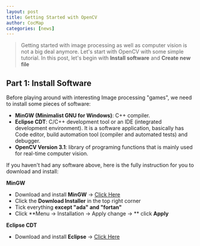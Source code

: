```yaml
---
layout: post
title: Getting Started with OpenCV
author: CocMap
categories: [news]
---
```


> Getting started with image processing as well as computer vision is not a big deal anymore. Let's start with OpenCV with some simple tutorial.
> In this post, let's begin with **Install software** and **Create new file**

## Part 1: Install Software
Before playing around with interesting Image processing "games", we need to install some pieces of software:

-   **MinGW (Minimalist GNU for Windows)**: C++ compiler.
-   **Eclipse CDT**: C/C++ development tool or an IDE (integrated development environment). It is a software application, basically has Code editor, build automation tool (compiler and automated tests) and debugger.
-   **OpenCV Version 3.1**: library of programing functions that is mainly used for real-time computer vision.

If you haven't had any software above, here is the fully instruction for you to download and install:

**MinGW**

-   Download and install **MinGW** -> [Click Here](http://www.mingw.org/)
-   Click the **Download Installer** in the top right corner
-   Tick everything **except "ada" and "fortan"**
-   Click **Menu -> Installation -> Apply change -> ** click **Apply**

**Eclipse CDT**

-   Download and install **Eclipse** -> [Click Here](http://www.eclipse.org/cdt/)
